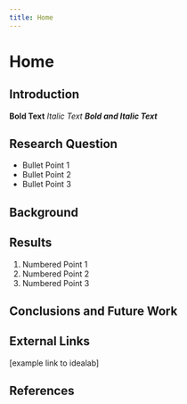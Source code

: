 ```yaml
---
title: Home
---
```


# Home

## Introduction

**Bold Text**
_Italic Text_
**_Bold and Italic Text_**

## Research Question

* Bullet Point 1
* Bullet Point 2
* Bullet Point 3

## Background



## Results

1. Numbered Point 1
1. Numbered Point 2
1. Numbered Point 3

## Conclusions and Future Work

## External Links

[example link to idealab]


## References
